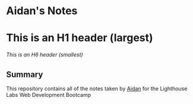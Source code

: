 # Aidan's Notes
# This is an H1 header (largest)
###### This is an H6 header (smallest)
## Summary 

This repository contains all of the notes taken by [Aidan](https://github.com/sifiwizard)
for the Lighthouse Labs Web Development Bootcamp
